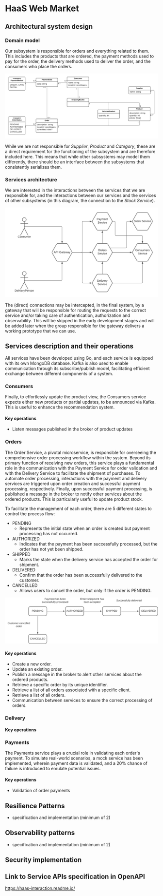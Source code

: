 # HaaS Web Market

<!-- SET: @architectMaster = @bdmendes -->
<!-- SET: @bloatLover = @sirze -->
<!-- SET: @spaghettiLover = @fernandorego -->

## Architectural system design <!-- ARCHITECTURE COPIED FROM PRELIMINARY REPORT  -->

<!-- @architectMaster - NEED REVIEW AND POSSIBLE UPDATES -->

### Domain model

Our subsystem is responsible for orders and everything related to them. This includes the products that are ordered, the payment methods used to pay for the order, the delivery methods used to deliver the order, and the consumers who place the orders.

![Domain model](./assets/domain.png)

While we are not responsible for *Supplier*, *Product* and *Category*, these are a direct requirement for the functioning of the subsystem and are therefore included here. This means that while other subsystems may model them differently, there should be an interface between the subsystems that consistently serializes them.

### Services architecture

We are interested in the interactions between the services that we are responsible for, and the interactions between our services and the services of other subsystems (in this diagram, the connection to the *Stock Service*).

![Services architecture](./assets/arch.png)

The (direct) connections may be intercepted, in the final system, by a gateway that will be responsible for routing the requests to the correct service and/or taking care of authentication, authorization and observability. This will be skipped in the early development stages and will be added later when the group responsible for the gateway delivers a working prototype that we can use.

## Services description and their operations

All services have been developed using Go, and each service is equipped with its own MongoDB database. Kafka is also used to enable communication through its subscribe/publish model, facilitating efficient exchange between different components of a system.

### Consumers

<!-- @architectMaster + @spaghettiLover(kafka) -->
<!-- @architectMaster change according to your recommendation part -->
Finally, to effortlessly update the product view, the Consumers service expects either new products or partial updates, to be announced via Kafka. This is useful to enhance the recommendation system.

#### Key operations

- Listen messages published in the broker of product updates

### Orders

The Order Service, a pivotal microservice, is responsible for overseeing the comprehensive order processing workflow within the system. Beyond its primary function of receiving new orders, this service plays a fundamental role in the communication with the Payment Service for order validation and with the Delivery Service to facilitate the shipment of purchases. 
To automate order processing, interactions with the payment and delivery services are triggered upon order creation and successful payment processing, respectively.
Finally, upon successful payment processing, is published a message in the broker to notify other services about the ordered products. This is particularly useful to update product stock.

To facilitate the management of each order, there are 5 different states to control the process flow:

- PENDING
  - Represents the initial state when an order is created but payment processing has not occurred.
- AUTHORIZED 
  - Indicates that the payment has been successfully processed, but the order has not yet been shipped.
- SHIPPED    
  - Marks the state when the delivery service has accepted the order for shipment.
- DELIVERED
  - Confirm that the order has been successfully delivered to the customer.
- CANCELLED  
  - Allows users to cancel the order, but only if the order is PENDING.

![Order State Diagram](./assets/order_state_diagram.png)

#### Key operations

- Create a new order.
- Update an existing order.
- Publish a message in the broker to alert other services about the ordered products.
- Retrieve a specific order by its unique identifier.
- Retrieve a list of all orders associated with a specific client.
- Retrieve a list of all orders.
- Communication between services to ensure the correct processing of orders.

### Delivery

<!-- @architectMaster -->

#### Key operations

### Payments

The Payments service plays a crucial role in validating each order's payment. To simulate real-world scenarios, a mock service has been implemented, wherein payment data is validated, and a 20% chance of failure is introduced to emulate potential issues.

#### Key operations

- Validation of order payments

## Resilience Patterns
- specification and implementation (minimum of 2)

<!-- @bloatLover or @architectMaster -->

## Observability patterns
- specification and implementation (minimum of 2)

<!-- @bloatLover or @architectMaster -->

## Security implementation

<!-- @bloatLover or @spaghettiLover -->

<!-- SUPER SPAGHETTI CODE LEADS TO HIGH SECURITY DUE TO OBVIOUS REASONS -->

## Link to Service APIs specification in OpenAPI

https://haas-interaction.readme.io/
